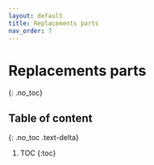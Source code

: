 ```yaml
---
layout: default
title: Replacements parts
nav_order: 7
---
```


# Replacements parts
{: .no_toc}

## Table of content
{: .no_toc .text-delta}

1. TOC
{:toc}
